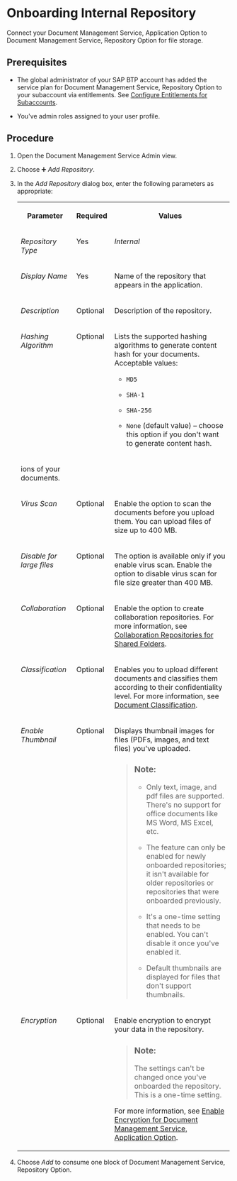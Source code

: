 <!-- loio59e3cb769e4f4487a2417d59d65f8276 -->

<link rel="stylesheet" type="text/css" href="../css/sap-icons.css"/>

# Onboarding Internal Repository

Connect your Document Management Service, Application Option to Document Management Service, Repository Option for file storage.



<a name="loio59e3cb769e4f4487a2417d59d65f8276__prereq_bzc_h1w_clb"/>

## Prerequisites

-   The global administrator of your SAP BTP account has added the service plan for Document Management Service, Repository Option to your subaccount via entitlements. See [Configure Entitlements for Subaccounts](https://help.sap.com/viewer/65de2977205c403bbc107264b8eccf4b/Cloud/en-US/5ba357b4fa1e4de4b9fcc4ae771609da.html).

-   You've admin roles assigned to your user profile.




## Procedure

1.  Open the Document Management Service Admin view.

2.  Choose :heavy_plus_sign: *Add Repository*.

3.  In the *Add Repository* dialog box, enter the following parameters as appropriate:


    <table>
    <tr>
    <th valign="top">

    Parameter
    
    </th>
    <th valign="top">

    Required
    
    </th>
    <th valign="top">

    Values
    
    </th>
    </tr>
    <tr>
    <td valign="top">
    
    *Repository Type*
    
    </td>
    <td valign="top">
    
    Yes
    
    </td>
    <td valign="top">
    
    *Internal* 
    
    </td>
    </tr>
    <tr>
    <td valign="top">
    
    *Display Name*
    
    </td>
    <td valign="top">
    
    Yes
    
    </td>
    <td valign="top">
    
    Name of the repository that appears in the application.
    
    </td>
    </tr>
    <tr>
    <td valign="top">
    
    *Description*
    
    </td>
    <td valign="top">
    
    Optional
    
    </td>
    <td valign="top">
    
    Description of the repository.
    
    </td>
    </tr>
    <tr>
    <td valign="top">
    
    *Hashing Algorithm*
    
    </td>
    <td valign="top">
    
    Optional
    
    </td>
    <td valign="top">
    
    Lists the supported hashing algorithms to generate content hash for your documents. Acceptable values:

    -   `MD5`

    -   `SHA-1`

    -   `SHA-256`

    -   `None` \(default value\) – choose this option if you don't want to generate content hash.



    
    </td>
    </tr>
    <tr>
    <td valign="top">
    
    ions of your documents.
    
    </td>
    </tr>
    <tr>
    <td valign="top">
    
    *Virus Scan*
    
    </td>
    <td valign="top">
    
    Optional
    
    </td>
    <td valign="top">
    
    Enable the option to scan the documents before you upload them. You can upload files of size up to 400 MB.
    
    </td>
    </tr>
    <tr>
    <td valign="top">
    
    *Disable for large files*
    
    </td>
    <td valign="top">
    
    Optional
    
    </td>
    <td valign="top">
    
    The option is available only if you enable virus scan. Enable the option to disable virus scan for file size greater than 400 MB.
    
    </td>
    </tr>
    <tr>
    <td valign="top">
    
    *Collaboration*
    
    </td>
    <td valign="top">
    
    Optional
    
    </td>
    <td valign="top">
    
    Enable the option to create collaboration repositories. For more information, see [Collaboration Repositories for Shared Folders](collaboration-repositories-for-shared-folders-4ac17d4.md).
    
    </td>
    </tr>
    <tr>
    <td valign="top">
    
    *Classification*
    
    </td>
    <td valign="top">
    
    Optional
    
    </td>
    <td valign="top">
    
    Enables you to upload different documents and classifies them according to their confidentiality level. For more information, see [Document Classification](../integration-option-guide/document-classification-b8894c2.md).
    
    </td>
    </tr>
    <tr>
    <td valign="top">
    
    *Enable Thumbnail*
    
    </td>
    <td valign="top">
    
    Optional
    
    </td>
    <td valign="top">
    
    Displays thumbnail images for files \(PDFs, images, and text files\) you've uploaded.

    > ### Note:  
    > -   Only text, image, and pdf files are supported. There's no support for office documents like MS Word, MS Excel, etc.
    > 
    > -   The feature can only be enabled for newly onboarded repositories; it isn't available for older repositories or repositories that were onboarded previously.
    > 
    > -   It's a one-time setting that needs to be enabled. You can't disable it once you've enabled it.
    > 
    > -   Default thumbnails are displayed for files that don't support thumbnails.


    
    </td>
    </tr>
    <tr>
    <td valign="top">
    
    *Encryption*
    
    </td>
    <td valign="top">
    
    Optional
    
    </td>
    <td valign="top">
    
    Enable encryption to encrypt your data in the repository.

    > ### Note:  
    > The settings can't be changed once you've onboarded the repository. This is a one-time setting.

    For more information, see [Enable Encryption for Document Management Service, Application Option](../security-topics/sap-managed-key-encryption-b978a4d.md#loiob978a4de207e4b00a6a1434ec838e86c__section_lwd_rw2_jxb).
    
    </td>
    </tr>
    </table>
    
4.  Choose *Add* to consume one block of Document Management Service, Repository Option.


